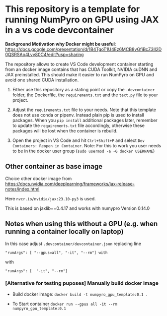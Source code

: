 # This repository is a template for running NumPyro on GPU using JAX in a vs code devcontainer

__Background Motivation why Docker might be useful__: https://docs.google.com/presentation/d/1B4TgoT1U4Ez6MCB8vGfiBcZ3lI2D0QSRSAo4Lvv80C4/edit?usp=sharing 


The repository allows to create VS Code development container starting from an docker image contains that has CUDA Toolkit, NVIDIA cuDNN and JAX preinstalled. This should make it easier to run NumPyro on GPU and avoid one shared CUDA installation.  

1. Either use this repository as a stating point or copy the `.devcontainer` folder, the Dockerfile, the  `requirements.txt` and the `text.py` file to your project.

2. Adjust the `requirements.txt` file to your needs. Note that this template does not use conda or pipenv. Instead plain pip is used to install packages. When you `pip install`  additional packages later, remember to update the `requirements.txt` file accordingly, otherwise these packages will be lost when the container is rebuild.

3. Open the project in VS Code and hit `Ctrl+Shift+P` and select `Dev Containers: Reopen in Container`.
Note: For this to work you user needs to be in the docker user group (`sudo usermod -a -G docker USERNAME`)

## Other container as base image
Choice other docker image 
from https://docs.nvidia.com/deeplearning/frameworks/jax-release-notes/index.html

Here `nvcr.io/nvidia/jax:23.10-py3` is used.

This is based on jaxlib==0.4.17 and works with numypro Version 0.14.0

## Notes when using this without a GPU (e.g. when running a container locally on laptop)
In this case adjust ```.devcontainer/devcontainer.json``` replacing line 

    "runArgs": [ "--gpus=all", "-it", "--rm"] with

with 

    "runArgs": [  "-it", "--rm"]

### [Alternative for testing puposes] Manually build docker image
- Build docker image: `docker build -t numpyro_gpu_template:0.1 .`

- To Start container `docker run --gpus all -it --rm numpyro_gpu_template:0.1`